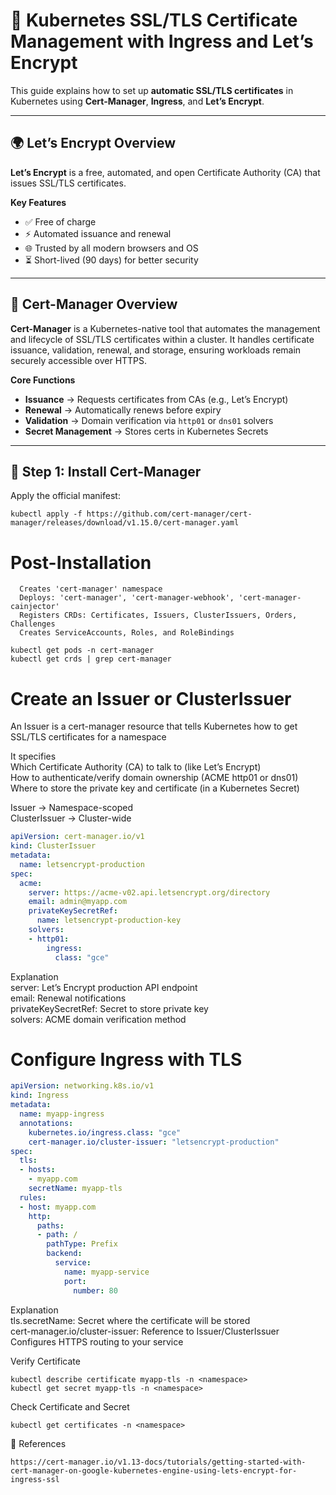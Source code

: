 # 🔐 Kubernetes SSL/TLS Certificate Management with Ingress and Let’s Encrypt

This guide explains how to set up **automatic SSL/TLS certificates** in Kubernetes using **Cert-Manager**, **Ingress**, and **Let’s Encrypt**.

---

## 🌍 Let’s Encrypt Overview
**Let’s Encrypt** is a free, automated, and open Certificate Authority (CA) that issues SSL/TLS certificates.  

**Key Features**
- ✅ Free of charge  
- ⚡ Automated issuance and renewal  
- 🌐 Trusted by all modern browsers and OS  
- ⏳ Short-lived (90 days) for better security  

---

## 🔧 Cert-Manager Overview
**Cert-Manager** is a Kubernetes-native tool that automates the management and lifecycle of SSL/TLS certificates within a cluster. It handles certificate issuance, validation, renewal, and storage, ensuring workloads remain securely accessible over HTTPS.
  

**Core Functions**
- **Issuance** → Requests certificates from CAs (e.g., Let’s Encrypt)  
- **Renewal** → Automatically renews before expiry  
- **Validation** → Domain verification via `http01` or `dns01` solvers  
- **Secret Management** → Stores certs in Kubernetes Secrets  

---

## 🚀 Step 1: Install Cert-Manager
Apply the official manifest:

```
kubectl apply -f https://github.com/cert-manager/cert-manager/releases/download/v1.15.0/cert-manager.yaml
```

# Post-Installation
```
  Creates 'cert-manager' namespace
  Deploys: 'cert-manager', 'cert-manager-webhook', 'cert-manager-cainjector'
  Registers CRDs: Certificates, Issuers, ClusterIssuers, Orders, Challenges
  Creates ServiceAccounts, Roles, and RoleBindings

kubectl get pods -n cert-manager
kubectl get crds | grep cert-manager
```
# Create an Issuer or ClusterIssuer
An Issuer is a cert-manager resource that tells Kubernetes how to get SSL/TLS certificates for a namespace

It specifies<br>
Which Certificate Authority (CA) to talk to (like Let’s Encrypt)<br>
How to authenticate/verify domain ownership (ACME http01 or dns01)<br>
Where to store the private key and certificate (in a Kubernetes Secret)<br>

Issuer → Namespace-scoped<br>
ClusterIssuer → Cluster-wide

```yaml
apiVersion: cert-manager.io/v1
kind: ClusterIssuer
metadata:
  name: letsencrypt-production
spec:
  acme:
    server: https://acme-v02.api.letsencrypt.org/directory
    email: admin@myapp.com
    privateKeySecretRef:
      name: letsencrypt-production-key
    solvers:
    - http01:
        ingress:
          class: "gce"
```
Explanation<br>
    server: Let’s Encrypt production API endpoint<br>
    email: Renewal notifications<br>
    privateKeySecretRef: Secret to store private key<br>
    solvers: ACME domain verification method

  # Configure Ingress with TLS
```yaml
apiVersion: networking.k8s.io/v1
kind: Ingress
metadata:
  name: myapp-ingress
  annotations:
    kubernetes.io/ingress.class: "gce"
    cert-manager.io/cluster-issuer: "letsencrypt-production"
spec:
  tls:
  - hosts:
    - myapp.com
    secretName: myapp-tls
  rules:
  - host: myapp.com
    http:
      paths:
      - path: /
        pathType: Prefix
        backend:
          service:
            name: myapp-service
            port:
              number: 80
```
Explanation<br>
    tls.secretName:  Secret where the certificate will be stored<br>
    cert-manager.io/cluster-issuer:  Reference to Issuer/ClusterIssuer<br>
    Configures HTTPS routing to your service

Verify Certificate
```
kubectl describe certificate myapp-tls -n <namespace>
kubectl get secret myapp-tls -n <namespace>
```
Check Certificate and Secret
```
kubectl get certificates -n <namespace>
```
🔗 References
```
https://cert-manager.io/v1.13-docs/tutorials/getting-started-with-cert-manager-on-google-kubernetes-engine-using-lets-encrypt-for-ingress-ssl
```
